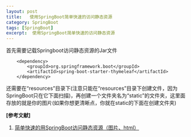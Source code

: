 ```yaml
---
layout: post
title:   使用SpringBoot简单快速的访问静态资源 
category: SpringBoot
tags: [SpringBoot]
excerpt:  使用SpringBoot简单快速的访问静态资源
---
```


首先需要记载Springboot访问静态资源的Jar文件

        <dependency>
			<groupId>org.springframework.boot</groupId>
			<artifactId>spring-boot-starter-thymeleaf</artifactId>
		</dependency>


还需要在“resources”目录下(注意只能在“resources”目录下创建文件，因为SpringBoot只在它下面扫描)，再创建一个文件夹名为“static”的文件夹，这里面存放的就是你的图片(如果你想更清晰点，你就在static的下面在创建文件夹)


**[参考文献]**

1. [简单快速的用SpringBoot访问静态资源（图片、html）](https://blog.csdn.net/qq_36481052/article/details/79075214 "简单快速的用SpringBoot访问静态资源（图片、html")



